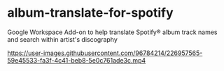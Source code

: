 # album-translate-for-spotify
Google Workspace Add-on to help translate Spotify® album track names and search within artist's discography


https://user-images.githubusercontent.com/96784214/226957565-59e45533-fa3f-4c41-beb8-5e0c761ade3c.mp4

